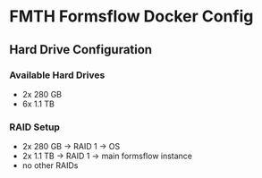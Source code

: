 # FMTH Formsflow Docker Config

## Hard Drive Configuration

### Available Hard Drives

- 2x 280 GB
- 6x 1.1 TB

### RAID Setup

- 2x 280 GB -> RAID 1 -> OS 
- 2x 1.1 TB -> RAID 1 -> main formsflow instance
- no other RAIDs
